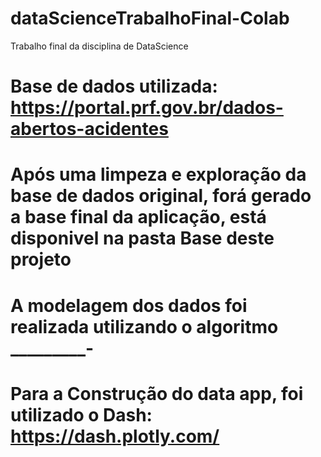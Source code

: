 # dataScienceTrabalhoFinal-Colab
Trabalho final da disciplina de DataScience 

# Base de dados utilizada: https://portal.prf.gov.br/dados-abertos-acidentes

# Após uma limpeza e exploração da base de dados original, forá gerado a base final da aplicação, está disponivel na pasta Base deste projeto

# A modelagem  dos dados foi realizada utilizando o algoritmo _________-

# Para a Construção do data app, foi utilizado o Dash: https://dash.plotly.com/
